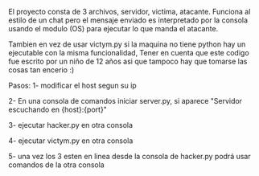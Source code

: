 El proyecto consta de 3 archivos, servidor, victima, atacante. 
Funciona al estilo de un chat pero el mensaje enviado es interpretado 
por la consola usando el modulo (OS) para ejecutar lo que manda el atacante.

Tambien en vez de usar victym.py si la maquina no tiene python hay un ejecutable con 
la misma funcionalidad, Tener en cuenta que este codigo fue escrito por un niño de 12 años asi que 
tampoco hay que tomarse las cosas tan encerio :)


Pasos:
1- modificar el host segun su ip

2- En una consola de comandos iniciar server.py, si aparece "Servidor escuchando en {host}:{port}" 

3- ejecutar hacker.py en otra consola

4- ejecutar victym.py en otra consola

5- una vez los 3 esten en linea desde la consola de hacker.py podrá usar comandos de la otra consola